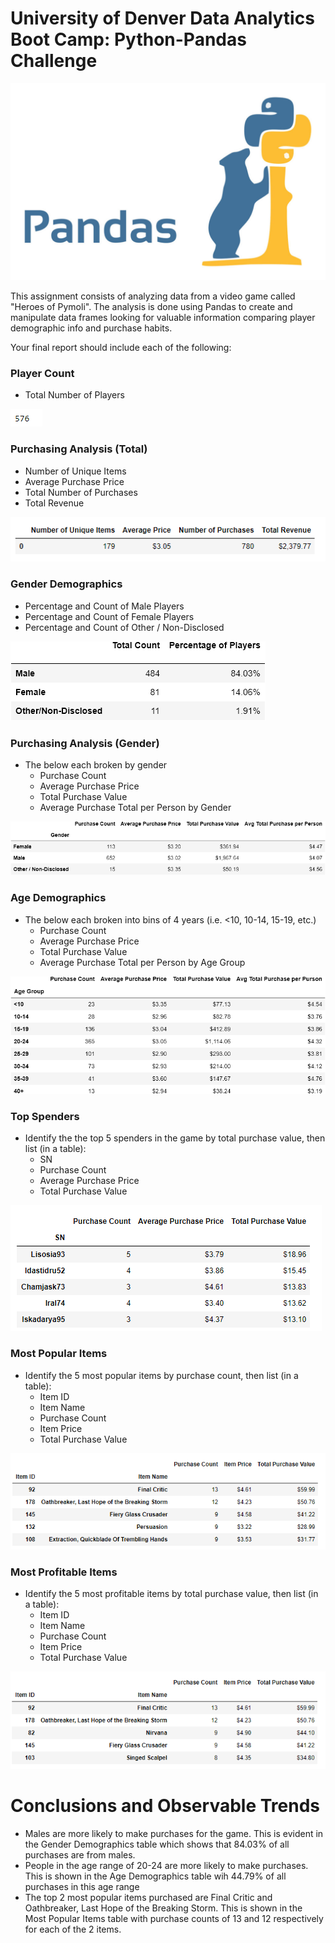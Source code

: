 # University of Denver Data Analytics Boot Camp: Python-Pandas Challenge

![Pandas](Image/pandas.JPG)


This assignment consists of analyzing data from a video game called "Heroes of Pymoli". The analysis is done using Pandas to create and manipulate data frames looking for valuable information comparing player demographic info and purchase habits.

Your final report should include each of the following:

### Player Count

* Total Number of Players

![Pandas](Image/playercount.png)
### Purchasing Analysis (Total)

* Number of Unique Items
* Average Purchase Price
* Total Number of Purchases
* Total Revenue

![Pandas](Image/purchasinganalysis.png)

### Gender Demographics

* Percentage and Count of Male Players
* Percentage and Count of Female Players
* Percentage and Count of Other / Non-Disclosed

![Pandas](Image/gender.png)

### Purchasing Analysis (Gender)

* The below each broken by gender
  * Purchase Count
  * Average Purchase Price
  * Total Purchase Value
  * Average Purchase Total per Person by Gender

 ![Pandas](Image/purchasegender.png) 

### Age Demographics

* The below each broken into bins of 4 years (i.e. &lt;10, 10-14, 15-19, etc.)
  * Purchase Count
  * Average Purchase Price
  * Total Purchase Value
  * Average Purchase Total per Person by Age Group

![Pandas](Image/purchaseage.png)  

### Top Spenders

* Identify the the top 5 spenders in the game by total purchase value, then list (in a table):
  * SN
  * Purchase Count
  * Average Purchase Price
  * Total Purchase Value

![Pandas](Image/topspenders.png)  

### Most Popular Items

* Identify the 5 most popular items by purchase count, then list (in a table):
  * Item ID
  * Item Name
  * Purchase Count
  * Item Price
  * Total Purchase Value

![Pandas](Image/popularitems.png) 

### Most Profitable Items

* Identify the 5 most profitable items by total purchase value, then list (in a table):
  * Item ID
  * Item Name
  * Purchase Count
  * Item Price
  * Total Purchase Value

 ![Pandas](Image/profitableitems.png) 

# Conclusions and Observable Trends 
  * Males are more likely to make purchases for the game. This is evident in the Gender Demographics table which shows that 84.03% of all purchases are from males.
  * People in the age range of 20-24 are more likely to make purchases. This is shown in the Age Demographics table wih 44.79% of all purchases in this age range
  * The top 2 most popular items purchased are Final Critic and Oathbreaker, Last Hope of the Breaking Storm. This is shown in the Most Popular Items table with purchase counts of 13 and 12 respectively for each of the 2 items.






